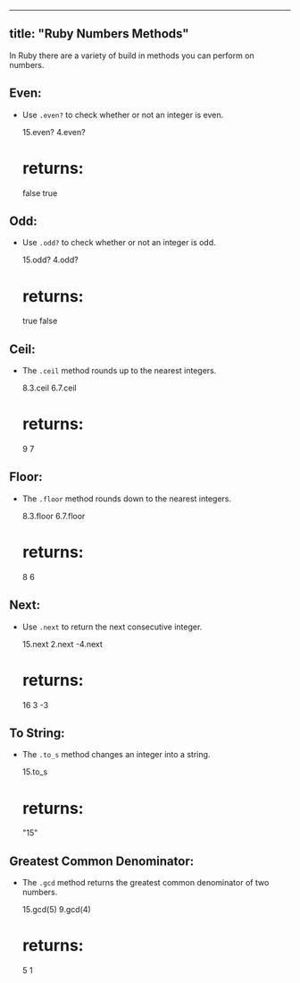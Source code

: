 
---
title: "Ruby Numbers Methods"
---

In Ruby there are a variety of build in methods you can perform on numbers.

## Even:

*   Use `.even?` to check whether or not an integer is even.

    15.even?
    4.even?
    # returns:
    false
    true

## Odd:

*   Use `.odd?` to check whether or not an integer is odd.

    15.odd?
    4.odd?
    # returns:
    true
    false

## Ceil:

*   The `.ceil` method rounds up to the nearest integers.

    8.3.ceil
    6.7.ceil
    # returns:
    9
    7

## Floor:

*   The `.floor` method rounds down to the nearest integers.

    8.3.floor
    6.7.floor
    # returns:
    8
    6

## Next:

*   Use `.next` to return the next consecutive integer.

    15.next
    2.next
    -4.next
    # returns:
    16
    3
    -3

## To String:

*   The `.to_s` method changes an integer into a string.

    15.to_s
    # returns:
    "15"

## Greatest Common Denominator:

*   The `.gcd` method returns the greatest common denominator of two numbers.

    15.gcd(5)
    9.gcd(4)
    # returns:
    5
    1
